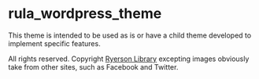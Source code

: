 # rula_wordpress_theme

This theme is intended to be used as is or have a child theme developed to implement specific features.

All rights reserved. Copyright [Ryerson Library](http://ryerson.ca)
excepting images obviously take from other sites, such as Facebook and Twitter.